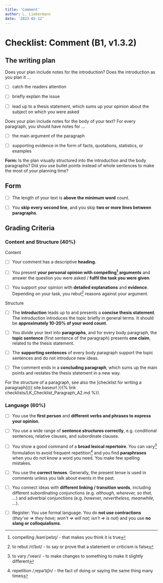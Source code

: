 ```yaml
---
title: 'Comment'
author: L. Liebermann
date: '2023-02-12'
---
```


# Checklist: Comment (B1, v1.3.2)

## The writing plan

Does your plan include notes for the introduction? Does the introduction as you
plan it ...

- [ ] catch the readers attention

- [ ] briefly explain the issue

- [ ] lead up to a thesis statement, which sums up your opinion about the
subject on which you were asked

Does your plan include notes for the body of your text? For every paragraph,
you should have notes for ...

- [ ] the main argument of the paragraph

- [ ] supporting evidence in the form of facts, quotations, statistics, or
examples

**Form:** Is the plan visually structured into the introduction and the body
paragraphs? Did you use bullet points instead of whole sentences to make the
most of your planning time?

## Form 

- [ ] The length of your text is **above the minimum word** count.

- [ ] You **skip every second line**, and you skip **two or more lines between
paragraphs**.

## Grading Criteria

### Content and Structure (40%)

Content

- [ ] Your comment has a descriptive **heading.**

- [ ] You present **your personal opinion with compelling[^1] arguments** and
answer the question you were asked / **fulfil the task you were given**.

- [ ] You support your opinion with **detailed explanations** and **evidence**.
Depending on your task, you rebut[^2] reasons against your argument.

Structure

- [ ] The **introduction** leads up to and presents a **concise thesis
statement**. The introduction introduces the topic briefly in general terms. It
should be **approximately 10-20% of your word count**.

- [ ] You divide your text into **paragraphs**, and for every body paragraph,
the **topic sentence** (first sentence of the paragraph) presents **one
claim**, related to the thesis statement.

- [ ] The **supporting sentences** of every body paragraph support the topic
sentences and do not introduce new ideas.

- [ ] The comment ends in a **concluding paragraph**, which sums up the main
points and restates the thesis statement in a new way.

For the structure of a paragraph, see also the [checklist for writing a
paragraph]({{ site.baseurl }}{% link checklists/LK_Checklist_Paragraph_A2.md
%}).

### Language (60%)

- [ ] You use the **first person** and **different verbs and phrases to express
your opinion**.

- [ ] You use a wide range of **sentence structures correctly**, e.g.
conditional sentences, relative clauses, and subordinate clauses.

- [ ] You show a good command of a **broad lexical repertoire**. You can
vary[^3] formulation to avoid frequent repetition[^4] and you find
**paraphrases** when you do not know a word you need. You make few spelling
mistakes.

- [ ] You use the **correct tenses**. Generally, the present tense is used in
comments unless you talk about events in the past.

- [ ] You connect ideas with **different linking / transition words**,
including different subordinating conjunctions (e.g. *although, wherever, so
that, \...*) and adverbial conjunctions (e.g. *however, nevertheless,
meanwhile, \...*).

- [ ] Register: You use formal language. You do **not use contractions**
(*they've =\> they have; won't =\> will not; isn't =\> is not*) and you use
**no slang or colloquialisms**.

[^1]: compelling /kəmˈpelɪŋ/ - that makes you think it is true

[^2]: to rebut /rɪˈbʌt/ - to say or prove that a statement or criticism is
false

[^3]: to vary /ˈveəri/ - to make changes to something to make it slightly
different

[^4]: repetition /ˌrepəˈtɪʃn/ - the fact of doing or saying the same thing many
times

